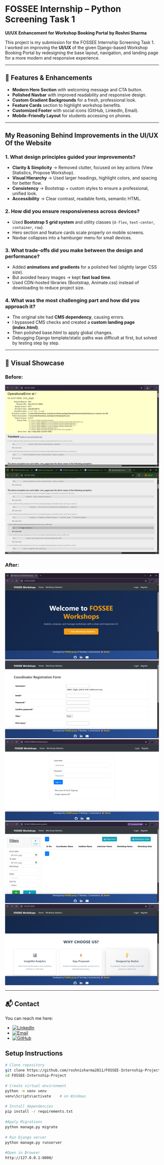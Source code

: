 # FOSSEE Internship – Python Screening Task 1  
**UI/UX Enhancement for Workshop Booking Portal by Roshni Sharma**  

This project is my submission for the FOSSEE Internship Screening Task 1.  
I worked on improving the **UI/UX** of the given Django-based Workshop Booking Portal by redesigning the base layout, navigation, and landing page for a more modern and responsive experience.  

---

## 🚀 Features & Enhancements
- **Modern Hero Section** with welcoming message and CTA button.  
- **Polished Navbar** with improved readability and responsive design.  
- **Custom Gradient Backgrounds** for a fresh, professional look.  
- **Feature Cards** section to highlight workshop benefits.  
- **Customized Footer** with social icons (GitHub, LinkedIn, Email).  
- **Mobile-Friendly Layout** for students accessing on phones.  

---

## My Reasoning Behind Improvements in the UI/UX Of the Website

### 1. **What design principles guided your improvements?**
- **Clarity & Simplicity** → Removed clutter, focused on key actions (View Statistics, Propose Workshop).  
- **Visual Hierarchy** → Used larger headings, highlight colors, and spacing for better flow.  
- **Consistency** → Bootstrap + custom styles to ensure a professional, unified look.  
- **Accessibility** → Clear contrast, readable fonts, semantic HTML.  

### 2. **How did you ensure responsiveness across devices?**
- Used **Bootstrap 5 grid system** and utility classes (`d-flex`, `text-center`, `container`, `row`).  
- Hero section and feature cards scale properly on mobile screens.  
- Navbar collapses into a hamburger menu for small devices.  

### 3. **What trade-offs did you make between the design and performance?**
- Added **animations and gradients** for a polished feel (slightly larger CSS size).  
- But avoided heavy images → kept **fast load time**.  
- Used CDN-hosted libraries (Bootstrap, Animate.css) instead of downloading to reduce project size.  

### 4. **What was the most challenging part and how did you approach it?**
- The original site had **CMS dependency**, causing errors.  
- I bypassed CMS checks and created a **custom landing page (index.html)**.  
- Then polished base.html to apply global changes.  
- Debugging Django template/static paths was difficult at first, but solved by testing step by step.    

---

## 📸 Visual Showcase
### Before:
![Before Screenshot](docs/before.png)
![Before Screenshot](docs/before2.png)

### After:
![After Screenshot](docs/After.png)
![After Screenshot](docs/after2.png)
![After Screenshot](docs/after3.png)
![After Screenshot](docs/after4.png)
![After Screenshot](docs/after5.png)

---

## 📬 Contact  

You can reach me here:  

- [![LinkedIn](https://img.shields.io/badge/LinkedIn-Roshni%20Sharma-blue?logo=linkedin&logoColor=white)](https://www.linkedin.com/in/roshni-sharma-767544251/)  
- [![Email](https://img.shields.io/badge/Email-roshnis1127%40gmail.com-red?logo=gmail&logoColor=white)](mailto:roshnis1127@gmail.com)  
- [![GitHub](https://img.shields.io/badge/GitHub-roshnisharma2811-black?logo=github)](https://github.com/roshnisharma2811)  

## Setup Instructions
```bash
# Clone repository
git clone https://github.com/roshnisharma2811/FOSSEE-Internship-Project.git
cd FOSSEE-Internship-Project

# Create virtual environment
python -m venv venv
venv\Scripts\activate    # on Windows

# Install dependencies
pip install -r requirements.txt

#Apply Migrations
python manage.py migrate

# Run Django server
python manage.py runserver

#Open in Browser
http://127.0.0.1:8000/
